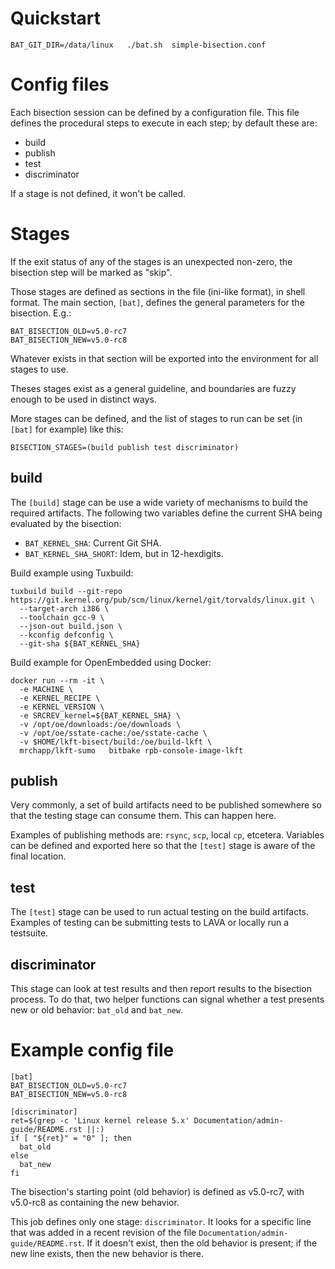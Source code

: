 # Quickstart
```
BAT_GIT_DIR=/data/linux   ./bat.sh  simple-bisection.conf
```

# Config files
Each bisection session can be defined by a configuration file. This file defines
the procedural steps to execute in each step; by default these are:

* build
* publish
* test
* discriminator

If a stage is not defined, it won't be called.

# Stages
If the exit status of any of the stages is an unexpected non-zero, the bisection
step will be marked as "skip".

Those stages are defined as sections in the file (ini-like format), in shell
format. The main section, `[bat]`, defines the general parameters for the
bisection. E.g.:
```
BAT_BISECTION_OLD=v5.0-rc7
BAT_BISECTION_NEW=v5.0-rc8
```

Whatever exists in that section will be exported into the environment for all
stages to use.

Theses stages exist as a general guideline, and boundaries are fuzzy enough to
be used in distinct ways.

More stages can be defined, and the list of stages to run can be set (in `[bat]`
for example) like this:
```
BISECTION_STAGES=(build publish test discriminator)
```

## build
The `[build]` stage can be use a wide variety of mechanisms to build the required
artifacts. The following two variables define the current SHA being evaluated by
the bisection:
* `BAT_KERNEL_SHA`: Current Git SHA.
* `BAT_KERNEL_SHA_SHORT`: Idem, but in 12-hexdigits.

Build example using Tuxbuild:
```
tuxbuild build --git-repo https://git.kernel.org/pub/scm/linux/kernel/git/torvalds/linux.git \
  --target-arch i386 \
  --toolchain gcc-9 \
  --json-out build.json \
  --kconfig defconfig \
  --git-sha ${BAT_KERNEL_SHA}
```

Build example for OpenEmbedded using Docker:
```
docker run --rm -it \
  -e MACHINE \
  -e KERNEL_RECIPE \
  -e KERNEL_VERSION \
  -e SRCREV_kernel=${BAT_KERNEL_SHA} \
  -v /opt/oe/downloads:/oe/downloads \
  -v /opt/oe/sstate-cache:/oe/sstate-cache \
  -v $HOME/lkft-bisect/build:/oe/build-lkft \
  mrchapp/lkft-sumo   bitbake rpb-console-image-lkft
```

## publish
Very commonly, a set of build artifacts need to be published somewhere so that
the testing stage can consume them. This can happen here.

Examples of publishing methods are: `rsync`, `scp`, local `cp`, etcetera.
Variables can be defined and exported here so that the `[test]` stage is aware
of the final location.

## test
The `[test]` stage can be used to run actual testing on the build artifacts.
Examples of testing can be submitting tests to LAVA or locally run a testsuite.

## discriminator
This stage can look at test results and then report results to the bisection
process. To do that, two helper functions can signal whether a test presents new
or old behavior: `bat_old` and `bat_new`.

# Example config file
```
[bat]
BAT_BISECTION_OLD=v5.0-rc7
BAT_BISECTION_NEW=v5.0-rc8

[discriminator]
ret=$(grep -c 'Linux kernel release 5.x' Documentation/admin-guide/README.rst ||:)
if [ "${ret}" = "0" ]; then
  bat_old
else
  bat_new
fi
```

The bisection's starting point (old behavior) is defined as v5.0-rc7, with
v5.0-rc8 as containing the new behavior.

This job defines only one stage: `discriminator`. It looks for a specific line
that was added in a recent revision of the file
`Documentation/admin-guide/README.rst`. If it doesn't exist, then the old
behavior is present; if the new line exists, then the new behavior is there.
